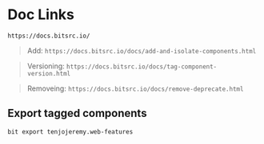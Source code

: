 # Doc Links

`https://docs.bitsrc.io/`

> Add: `https://docs.bitsrc.io/docs/add-and-isolate-components.html`

> Versioning: `https://docs.bitsrc.io/docs/tag-component-version.html`

> Removeing: `https://docs.bitsrc.io/docs/remove-deprecate.html`

## Export tagged components

```sh
bit export tenjojeremy.web-features
```
